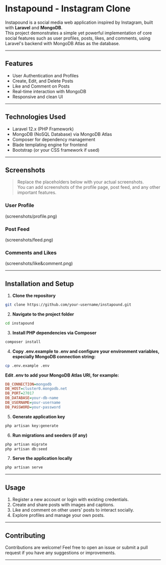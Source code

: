 # Instapound - Instagram Clone

Instapound is a social media web application inspired by Instagram, built with **Laravel** and **MongoDB**.  
This project demonstrates a simple yet powerful implementation of core social features such as user profiles, posts, likes, and comments, using Laravel's backend with MongoDB Atlas as the database.

---

## Features

- User Authentication and Profiles  
- Create, Edit, and Delete Posts  
- Like and Comment on Posts  
- Real-time interaction with MongoDB  
- Responsive and clean UI  

---

## Technologies Used

- Laravel 12.x (PHP Framework)  
- MongoDB (NoSQL Database) via MongoDB Atlas  
- Composer for dependency management  
- Blade templating engine for frontend  
- Bootstrap (or your CSS framework if used)  

---

## Screenshots

> Replace the placeholders below with your actual screenshots.  
> You can add screenshots of the profile page, post feed, and any other important features.

### User Profile  
(screenshots/profile.png)

### Post Feed  
(screenshots/feed.png\)

### Comments and Likes  
(screenshots/like&comment.png)

---

## Installation and Setup

1. **Clone the repository**
```bash
git clone https://github.com/your-username/instapound.git
```
2. **Navigate to the project folder** 
```bash
cd instapound
```
3. **Install PHP dependencies via Composer**
```bash
composer install
```
4. **Copy .env.example to .env and configure your environment variables, especially MongoDB connection string:**
```bash
cp .env.example .env
```
**Edit .env to add your MongoDB Atlas URI, for example:**
```ini
DB_CONNECTION=mongodb
DB_HOST=cluster0.mongodb.net
DB_PORT=27017
DB_DATABASE=your-db-name
DB_USERNAME=your-username
DB_PASSWORD=your-password
```
5. **Generate application key**
```bash
php artisan key:generate
```

6. **Run migrations and seeders (if any)**
```bash
php artisan migrate
php artisan db:seed
```

7. **Serve the application locally**
```bash
php artisan serve
```

---

## Usage
1. Register a new account or login with existing credentials.
2. Create and share posts with images and captions.
3. Like and comment on other users' posts to interact socially.
4. Explore profiles and manage your own posts.

---

## Contributing

Contributions are welcome! Feel free to open an issue or submit a pull request if you have any suggestions or improvements.

---